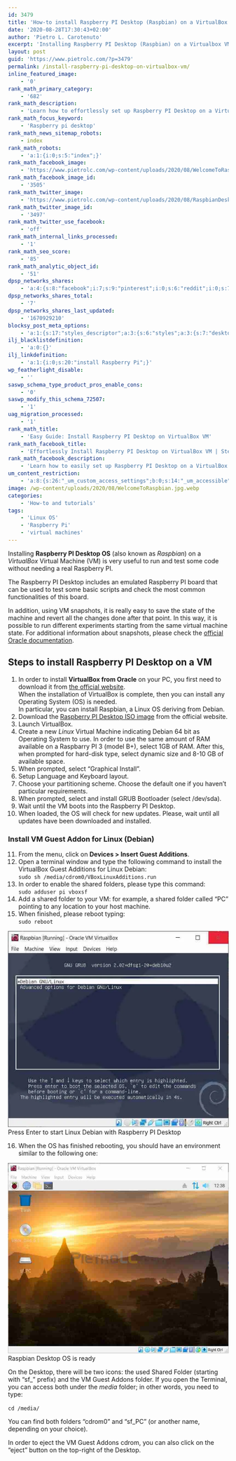```yaml
---
id: 3479
title: 'How-to install Raspberry PI Desktop (Raspbian) on a VirtualBox VM'
date: '2020-08-28T17:30:43+02:00'
author: 'Pietro L. Carotenuto'
excerpt: 'Installing Raspberry PI Desktop (Raspbian) on a Virtualbox VM is very easy and it allows to run some basic scripts on an emulated Raspberry PI board.'
layout: post
guid: 'https://www.pietrolc.com/?p=3479'
permalink: /install-raspberry-pi-desktop-on-virtualbox-vm/
inline_featured_image:
    - '0'
rank_math_primary_category:
    - '682'
rank_math_description:
    - 'Learn how to effortlessly set up Raspberry PI Desktop on a VirtualBox VM for emulating a Raspberry PI board. Perfect for professionals.'
rank_math_focus_keyword:
    - 'Raspberry pi desktop'
rank_math_news_sitemap_robots:
    - index
rank_math_robots:
    - 'a:1:{i:0;s:5:"index";}'
rank_math_facebook_image:
    - 'https://www.pietrolc.com/wp-content/uploads/2020/08/WelcomeToRaspbian-e1598614910814.jpg'
rank_math_facebook_image_id:
    - '3505'
rank_math_twitter_image:
    - 'https://www.pietrolc.com/wp-content/uploads/2020/08/RaspbianDesktopISOReady.jpg'
rank_math_twitter_image_id:
    - '3497'
rank_math_twitter_use_facebook:
    - 'off'
rank_math_internal_links_processed:
    - '1'
rank_math_seo_score:
    - '85'
rank_math_analytic_object_id:
    - '51'
dpsp_networks_shares:
    - 'a:4:{s:8:"facebook";i:7;s:9:"pinterest";i:0;s:6:"reddit";i:0;s:7:"twitter";i:0;}'
dpsp_networks_shares_total:
    - '7'
dpsp_networks_shares_last_updated:
    - '1670929210'
blocksy_post_meta_options:
    - 'a:1:{s:17:"styles_descriptor";a:3:{s:6:"styles";a:3:{s:7:"desktop";s:0:"";s:6:"tablet";s:0:"";s:6:"mobile";s:0:"";}s:12:"google_fonts";a:0:{}s:7:"version";i:6;}}'
ilj_blacklistdefinition:
    - 'a:0:{}'
ilj_linkdefinition:
    - 'a:1:{i:0;s:20:"install Raspberry Pi";}'
wp_featherlight_disable:
    - ''
saswp_schema_type_product_pros_enable_cons:
    - '0'
saswp_modify_this_schema_72507:
    - '1'
uag_migration_processed:
    - '1'
rank_math_title:
    - 'Easy Guide: Install Raspberry PI Desktop on VirtualBox VM'
rank_math_facebook_title:
    - 'Effortlessly Install Raspberry PI Desktop on VirtualBox VM | Step-by-Step Guide'
rank_math_facebook_description:
    - 'Learn how to easily set up Raspberry PI Desktop on a VirtualBox VM to emulate a Raspberry PI board. This comprehensive step-by-step guide is perfect for professionals looking to harness the power of Raspberry PI in a virtual environment. Boost your productivity and explore endless possibilities with Raspberry PI Desktop on a VirtualBox VM. Don''t miss out on this technical tutorial!'
um_content_restriction:
    - 'a:8:{s:26:"_um_custom_access_settings";b:0;s:14:"_um_accessible";i:0;s:28:"_um_access_hide_from_queries";b:0;s:19:"_um_noaccess_action";i:0;s:30:"_um_restrict_by_custom_message";i:0;s:27:"_um_restrict_custom_message";s:0:"";s:19:"_um_access_redirect";i:0;s:23:"_um_access_redirect_url";s:0:"";}'
image: /wp-content/uploads/2020/08/WelcomeToRaspbian.jpg.webp
categories:
    - 'How-to and tutorials'
tags:
    - 'Linux OS'
    - 'Raspberry Pi'
    - 'virtual machines'
---
```


Installing **Raspberry PI Desktop OS** (also known as *Raspbian*) on a *VirtualBox* Virtual Machine (VM) is very useful to run and test some code without needing a real Raspberry PI.

The Raspberry PI Desktop includes an emulated Raspberry PI board that can be used to test some basic scripts and check the most common functionalities of this board.

In addition, using VM snapshots, it is really easy to save the state of the machine and revert all the changes done after that point. In this way, it is possible to run different experiments starting from the same virtual machine state. For additional information about snapshots, please check the [official Oracle documentation](https://docs.oracle.com/en/virtualization/virtualbox/6.0/user/snapshots.html).

## Steps to install Raspberry PI Desktop on a VM

1. In order to install **VirtualBox from Oracle** on your PC, you first need to download it from [the official website](https://www.virtualbox.org).  
    When the installation of VirtualBox is complete, then you can install any Operating System (OS) is needed.  
    In particular, you can install Raspbian, a Linux OS deriving from Debian.
2. Download the [Raspberry PI Desktop ISO image](https://www.raspberrypi.org/downloads/raspberry-pi-desktop/) from the official website.
3. Launch VirtualBox.
4. Create a new *Linux* Virtual Machine indicating Debian 64 bit as Operating System to use. In order to use the same amount of RAM available on a Raspbarry PI 3 (model B+), select 1GB of RAM. After this, when prompted for hard-disk type, select dynamic size and 8-10 GB of available space.
5. When prompted, select “Graphical Install”.
6. Setup Language and Keyboard layout.
7. Choose your partitioning scheme. Choose the default one if you haven’t particular requirements.
8. When prompted, select and install GRUB Bootloader (select /dev/sda).
9. Wait until the VM boots into the Raspberry PI Desktop.
10. When loaded, the OS will check for new updates. Please, wait until all updates have been downloaded and installed.

### Install VM Guest Addon for Linux (Debian)

11. From the menu, click on **Devices &gt; Insert Guest Additions**.
12. Open a terminal window and type the following command to install the VirtualBox Guest Additions for Linux Debian:  
    `sudo sh /media/cdrom0/VBoxLinuxAdditions.run`
13. In order to enable the shared folders, please type this command:  
    `sudo adduser pi vboxsf`
14. Add a shared folder to your VM: for example, a shared folder called “PC” pointing to any location to your host machine.
15. When finished, please reboot typing:  
    `sudo reboot`

[![Rebooting Raspbian - Linux OS](/wp-content/uploads/2020/08/RaspbianDebianLinuxRebooting.jpg.webp)](/wp-content/uploads/2020/08/RaspbianDebianLinuxRebooting.jpg.webp)
Press Enter to start Linux Debian with Raspberry PI Desktop

16. When the OS has finished rebooting, you should have an environment similar to the following one:

[![Raspbian Desktop OS is ready](/wp-content/uploads/2020/08/RaspbianDesktopISOReady.jpg)](https://www.pietrolc.com/wp-content/uploads/2020/08/RaspbianDesktopISOReady.jpg.webp)
Raspbian Desktop OS is ready

On the Desktop, there will be two icons: the used Shared Folder (starting with “sf\_” prefix) and the VM Guest Addons folder. If you open the Terminal, you can access both under the *media* folder; in other words, you need to type:

`cd /media/ `

You can find both folders “cdrom0” and “sf\_PC” (or another name, depending on your choice).

In order to eject the VM Guest Addons cdrom, you can also click on the “eject” button on the top-right of the Desktop.